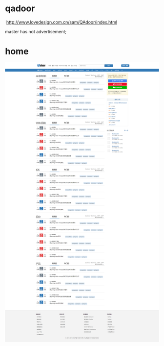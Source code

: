 # qadoor
 http://www.lovedesign.com.cn/sam/QAdoor/index.html
 
 master has not advertisement; 
 # home
 ![image](https://github.com/shenshuai89/qadoor/blob/master/img/home.png)
